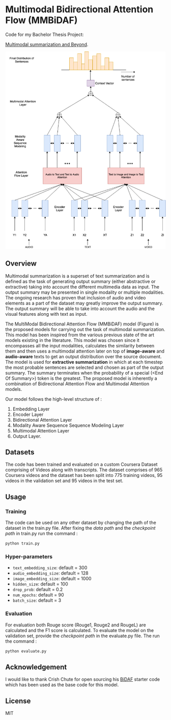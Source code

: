 # Multimodal Bidirectional Attention Flow (MMBiDAF)

Code for my Bachelor Thesis Project:

[Multimodal summarization and Beyond](https://amankhullar.github.io/data/Thesis_pdf.pdf).

![Model Architecture](https://github.com/amankhullar/amankhullar.github.io/blob/master/images/model_arch.png)

## Overview

Multimodal summarization is a superset of text summarization and is defined as the task of generating output summary (either abstractive or extractive) taking into account the different multimedia data as input. The output summary may be presented in single modality or multiple modalities. The ongoing research has proven that inclusion of audio and video elements as a part of the dataset may greatly improve the output summary. The output summary will be able to take into account the audio and the visual features along with text as input. 

The MultiModal Bidirectional Attention Flow (MMBiDAF) model (Figure) is the proposed models for carrying out the task of multimodal summarization. This model has been inspired from the various previous state of the art models existing in the literature. This model was chosen since it encompasses all the input modalities, calculates the similarity between them and then uses a multimodal
attention later on top of **image-aware** and **audio-aware** texts to get an output distribution over the source document. The model is used for **extractive summarization** in which at each timestep the most probable sentences are selected and chosen as part of the output summary. The summary terminates when the probability of a special (\<End Of Summary>) token is the greatest. The proposed model is inherently a combination of Bidirectional Attention Flow and Multimodal Attention models. 

Our model follows the high-level structure of :
1. Embedding Layer
2. Encoder Layer
3. Bidirectional Attention Layer
4. Modality Aware Sequence Sequence Modeling Layer
5. Multimodal Attention Layer 
6. Output Layer.

## Datasets

The code has been trained and evaluated on a custom Coursera Dataset comprising of Videos along with transcripts. The dataset comprises of 965 Coursera videos and the dataset has been split into 775 training videos, 95 videos in the validation set and 95 videos in the test set. 

## Usage

### Training
The code can be used on any other dataset by changing the path of the dataset in the train.py file. After fixing the *data path* and the *checkpoint path* in train.py run the command : 

```python
python train.py
```

### Hyper-parameters
* `text_embedding_size`: default = 300
* `audio_embedding_size`: default = 128
* `image_embedding_size`: default = 1000
* `hidden_size`: default = 100
* `drop_prob`: default = 0.2
* `num_epochs`: default = 90
* `batch_size`: default = 3

### Evaluation
For evaluation both Rouge score (Rouge1, Rouge2 and RougeL) are calculated and the F1 score is calculated. To evaluate the model on the validation set, provide the *checkpoint path* in the evaluate.py file. The run the command :

```python
python evaluate.py
```

## Acknowledgement
I would like to thank Crish Chute for open sourcing his [BiDAF](https://github.com/chrischute/squad) starter code which has been used as the base code for this model.

## License
MIT

